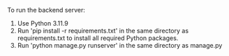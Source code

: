To run the backend server:
1. Use Python 3.11.9
2. Run 'pip install -r requirements.txt' in the same directory as requirements.txt to install all required Python packages.
3. Run 'python manage.py runserver' in the same directory as manage.py